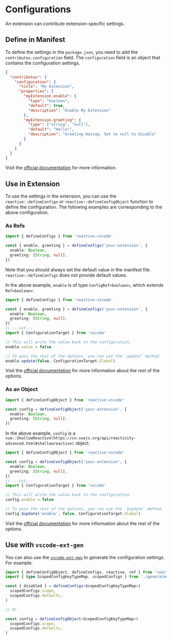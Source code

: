 # Configurations

An extension can contribute extension-specific settings.

## Define in Manifest <NonProprietary />

To define the settings in the `package.json`, you need to add the `contributes.configuration` field. The `configuration` field is an object that contains the configuration settings.

```json
{
  "contributes": {
    "configuration": {
      "title": "My Extension",
      "properties": {
        "myExtension.enable": {
          "type": "boolean",
          "default": true,
          "description": "Enable My Extension"
        },
        "myExtension.greeting": {
          "type": ["string", "null"],
          "default": "Hello!",
          "description": "Greeting messag. Set to null to disable"
        }
      }
    }
  }
}
```

Visit the [official documentation](https://code.visualstudio.com/api/references/contribution-points#contributes.configuration) for more information.

## Use in Extension

To use the settings in the extension, you can use the `reactive::defineConfigs` or `reactive::defineConfigObject` function to define the configuration. The following examples are corresponding to the above configuration.

### As Refs

```ts
import { defineConfigs } from 'reactive-vscode'

const { enable, greeting } = defineConfigs('your-extension', {
  enable: Boolean,
  greeting: [String, null],
})
```

Note that you should always set the default value in the manifest file. `reactive::defineConfigs` does not provide default values.

In the above example, `enable` is of type `ConfigRef<boolean>`, which extends `Ref<boolean>`.

<!-- eslint-disable import/first -->
```ts
import { defineConfigs } from 'reactive-vscode'

const { enable, greeting } = defineConfigs('your-extension', {
  enable: Boolean,
  greeting: [String, null],
})
// ---cut---
import { ConfigurationTarget } from 'vscode'

// This will write the value back to the configuration.
enable.value = false

// To pass the rest of the options, you can use the `update` method.
enable.update(false, ConfigurationTarget.Global)
```

Visit the [official documentation](https://code.visualstudio.com/api/references/vscode-api#WorkspaceConfiguration.update) for more information about the rest of the options.

### As an Object

```ts
import { defineConfigObject } from 'reactive-vscode'

const config = defineConfigObject('your-extension', {
  enable: Boolean,
  greeting: [String, null],
})
```

In the above example, `config` is a `vue::ShallowReactive(https://cn.vuejs.org/api/reactivity-advanced.html#shallowreactive)` object.

<!-- eslint-disable import/first -->
```ts
import { defineConfigObject } from 'reactive-vscode'

const config = defineConfigObject('your-extension', {
  enable: Boolean,
  greeting: [String, null],
})
// ---cut---
import { ConfigurationTarget } from 'vscode'

// This will write the value back to the configuration.
config.enable = false

// To pass the rest of the options, you can use the `$update` method.
config.$update('enable', false, ConfigurationTarget.Global)
```

Visit the [official documentation](https://code.visualstudio.com/api/references/vscode-api#WorkspaceConfiguration.update) for more information about the rest of the options.

## Use with `vscode-ext-gen`

You can also use the [`vscode-ext-gen`](https://github.com/antfu/vscode-ext-gen) to generate the configuration settings. For example:

```ts
import { defineConfigObject, defineConfigs, reactive, ref } from 'reactive-vscode'
import { type ScopedConfigKeyTypeMap, scopedConfigs } from './generated-meta'

const { disabled } = defineConfigs<ScopedConfigKeyTypeMap>(
  scopedConfigs.scope,
  scopedConfigs.defaults,
)

// Or

const config = defineConfigObject<ScopedConfigKeyTypeMap>(
  scopedConfigs.scope,
  scopedConfigs.defaults,
)
```
